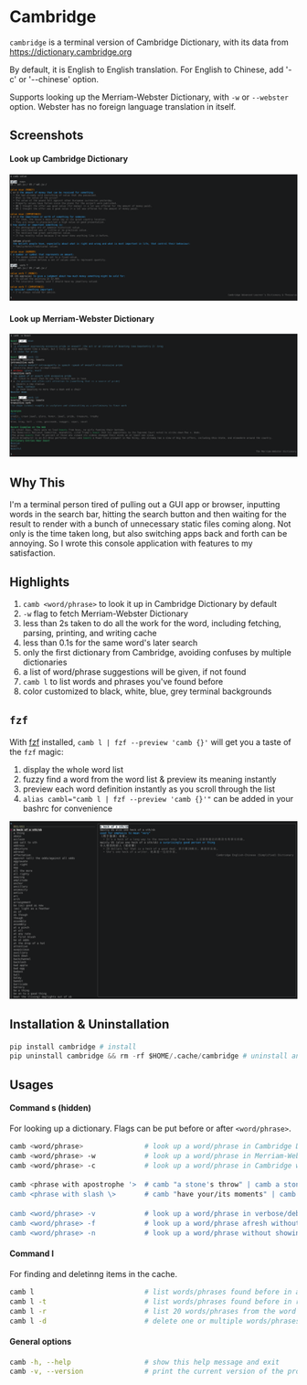 # Cambridge

`cambridge` is a terminal version of Cambridge Dictionary, with its data from https://dictionary.cambridge.org

By default, it is English to English translation. For English to Chinese, add '-c' or '--chinese' option.

Supports looking up the Merriam-Webster Dictionary, with `-w` or `--webster` option. Webster has no foreign language translation in itself.

## Screenshots
#### Look up Cambridge Dictionary
![look up a word in Cambridge Dictionary](/screenshots/cambridge.png)

#### Look up Merriam-Webster Dictionary
![look up a word in Merriam-Webster Dictionary](/screenshots/webster.png)

## Why This
I'm a terminal person tired of pulling out a GUI app or browser, inputting words in the search bar, hitting the search button and then waiting for the result to render with a bunch of unnecessary static files coming along. Not only is the time taken long, but also switching apps back and forth can be annoying. So I wrote this console application with features to my satisfaction.

## Highlights 
1. `camb <word/phrase>` to look it up in Cambridge Dictionary by default
2. `-w` flag to fetch Merriam-Webster Dictionary
3. less than 2s taken to do all the work for the word, including fetching, parsing, printing, and writing cache
4. less than 0.1s for the same word's later search
5. only the first dictionary from Cambridge, avoiding confuses by multiple dictionaries
6. a list of word/phrase suggestions will be given, if not found
7. `camb l` to list words and phrases you've found before
8. color customized to black, white, blue, grey terminal backgrounds

## `fzf`
With [fzf](https://github.com/junegunn/fzf) installed, `camb l | fzf --preview 'camb {}'` will get you a taste of the `fzf` magic: 
1. display the whole word list
2. fuzzy find a word from the word list & preview its meaning instantly 
3. preview each word definition instantly as you scroll through the list
4. `alias cambl="camb l | fzf --preview 'camb {}'"` can be added in your bashrc for convenience

![list words](/screenshots/fzf.png)

## Installation & Uninstallation
```python
pip install cambridge # install
pip uninstall cambridge && rm -rf $HOME/.cache/cambridge # uninstall and remove cache
```

## Usages
#### Command s (hidden)
For looking up a dictionary. Flags can be put before or after `<word/phrase>`.
```bash
camb <word/phrase>               # look up a word/phrase in Cambridge Dictionary
camb <word/phrase> -w            # look up a word/phrase in Merriam-Webster Dictionary
camb <word/phrase> -c            # look up a word/phrase in Cambridge with Chinese translation

camb <phrase with apostrophe '>  # camb "a stone's throw" | camb a stone\'s throw
camb <phrase with slash \>       # camb "have your/its moments" | camb have your\/its moments

camb <word/phrase> -v            # look up a word/phrase in verbose/debug mode
camb <word/phrase> -f            # look up a word/phrase afresh without using cache
camb <word/phrase> -n            # look up a word/phrase without showing spelling suggestions if not found
```

#### Command l
For finding and deletinng items in the cache.
```bash
camb l                           # list words/phrases found before in alphabetical order
camb l -t                        # list words/phrases found before in reverse chronological order
camb l -r                        # list 20 words/phrases from the word list randomly 
camb l -d                        # delete one or multiple words/phrases(separated by ", ") from the list
```

#### General options
```bash
camb -h, --help                  # show this help message and exit
camb -v, --version               # print the current version of the program
```
